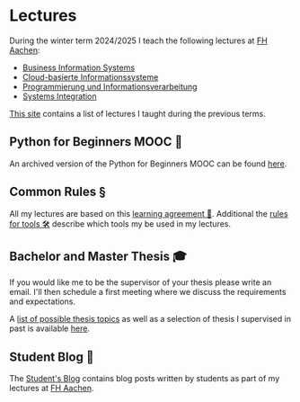 # Lectures

During the winter term 2024/2025 I teach the following lectures at [FH Aachen](https://www.fh-aachen.de):

- [Business Information Systems](/teaching/lectures/2024/winter-term/business-information-systems)
- [Cloud-basierte Informationssysteme](/teaching/lectures/2024/winter-term/cloud-based-is)
- [Programmierung und Informationsverarbeitung](/teaching/lectures/2024/winter-term/programmierung)
- [Systems Integration](/teaching/lectures/2024/winter-term/systems-integration)

[This site](/teaching/lectures/previous-lectures) contains a list of lectures I taught
during the previous terms.

## Python for Beginners MOOC 🐍

An archived version of the Python for Beginners MOOC can be found
[here](/teaching/python-mooc).

## Common Rules §

All my lectures are based on this [learning agreement 🤝](/teaching/learning-agreement).
Additional the [rules for tools 🛠️](/teaching/rules-for-tools) describe which tools
my be used in my lectures.

## Bachelor and Master Thesis 🎓

If you would like me to be the supervisor of your thesis please write an email.
I'll then schedule a first meeting where we discuss the requirements and expectations.

A [list of possible thesis topics](/teaching/thesis) as well as a selection of
thesis I supervised in past is available [here](/teaching/thesis).

## Student Blog 📝

The [Student's Blog](/student-blog/) contains blog posts written by students as
part of my lectures at [FH Aachen](https://www.fh-aachen.de).
